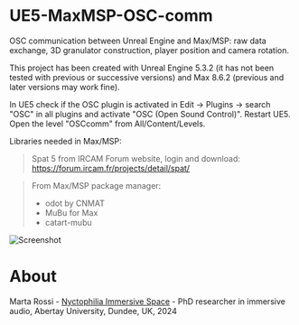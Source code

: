 # UE5-MaxMSP-OSC-comm
 OSC communication between Unreal Engine and Max/MSP: raw data exchange, 3D granulator construction, player position and camera rotation.

This project has been created with Unreal Engine 5.3.2 (it has not been tested with previous or successive versions) and 
Max 8.6.2 (previous and later versions may work fine).

In UE5 check if the OSC plugin is activated in Edit -> Plugins -> search "OSC" in all plugins and activate "OSC (Open Sound Control)". Restart UE5.
Open the level "OSCcomm" from All/Content/Levels.

Libraries needed in Max/MSP:

> Spat 5 from IRCAM Forum website, login and download: https://forum.ircam.fr/projects/detail/spat/

> From Max/MSP package manager:
>  - odot by CNMAT
>  - MuBu for Max
>  - catart-mubu 

![Screenshot](https://github.com/NoOne511/UE5-MaxMSP-OSC-comm/assets/44483188/35841f54-13f4-4a57-ab9e-b597f4e4559f)

# About
Marta Rossi - [Nyctophilia Immersive Space](https://nyctophiliaimmersive.space/) - PhD researcher in immersive audio, Abertay University, Dundee, UK, 2024

